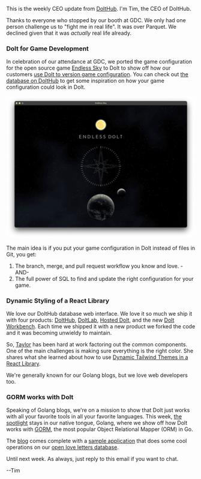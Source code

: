 This is the weekly CEO update from [DoltHub](https://www.dolthub.com/). I'm Tim, the CEO of DoltHub. 

Thanks to everyone who stopped by our booth at GDC. We only had one person challenge us to "fight me in real life". It was over Parquet. We declined given that it was *actually* real life already.

### Dolt for Game Development

In celebration of our attendance at GDC, we ported the game configuration for the open source game [Endless Sky](https://endless-sky.github.io/) to Dolt to show off how our customers [use Dolt to version game configuration](https://www.dolthub.com/blog/2024-03-18-dolt-for-gamedev/). You can check out [the database on DoltHub](https://www.dolthub.com/repositories/dolthub/endless-sky) to get some inspiration on how your game configuration could look in Dolt.

[![Endless Dolt](../images/endless-dolt.png)](https://www.dolthub.com/blog/2024-03-18-dolt-for-gamedev/)

The main idea is if you put your game configuration in Dolt instead of files in Git, you get:

1. The branch, merge, and pull request workflow you know and love.
-AND-
2. The full power of SQL to find and update the right configuration for your game.

### Dynamic Styling of a React Library

We love our DoltHub database web interface. We love it so much we ship it with four products: [DoltHub](https://www.dolthub.com), [DoltLab](https://www.doltlab.com), [Hosted Dolt](https://hosted.doltdb.com), and the new [Dolt Workbench](https://github.com/dolthub/dolt-workbench). Each time we shipped it with a new product we forked the code and it was becoming unwieldy to maintain. 

So, [Taylor](https://www.dolthub.com/team#taylor) has been hard at work factoring out the common components. One of the main challenges is making sure everything is the right color. She shares what she learned about how to use [Dynamic Tailwind Themes in a React Library](https://www.dolthub.com/blog/2024-03-20-dynamic-tailwind-themes/).

We're generally known for our Golang blogs, but we love web developers too.

### GORM works with Dolt

Speaking of Golang blogs, we're on a mission to show that Dolt just works with all your favorite tools in all your favorite languages. This week, [the spotlight](https://www.dolthub.com/blog/2024-03-15-gorm-with-dolt/) stays in our native tongue, Golang, where we show off how Dolt works with [GORM](https://gorm.io/index.html), the most popular Object Relational Mapper (ORM) in Go.

The [blog](https://www.dolthub.com/blog/2024-03-15-gorm-with-dolt/) comes complete with a [sample application](https://github.com/dolthub/gorm-demo) that does some cool operations on our [open love letters database](https://www.dolthub.com/repositories/max-hoffman/letters).

Until next week. As always, just reply to this email if you want to chat.

--Tim